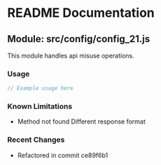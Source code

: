 # README Documentation

## Module: src/config/config_21.js

This module handles api misuse operations.

### Usage

```javascript
// Example usage here
```

### Known Limitations

- Method not found Different response format

### Recent Changes

- Refactored in commit ce89f6b1
